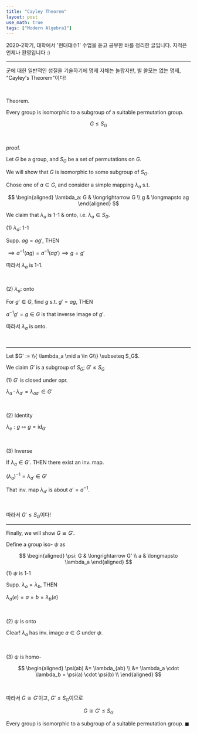 ```yaml
---
title: "Cayley Theorem"
layout: post
use_math: true
tags: ["Modern Algebra1"]
---
```



2020-2학기, 대학에서 '현대대수1' 수업을 듣고 공부한 바를 정리한 글입니다. 지적은 언제나 환영입니다 :)

<hr>

군에 대한 일반적인 성질을 기술하기에 명제 자체는 놀랍지만, 별 쓸모는 없는 명제, "Cayley's Theorem"이다!

<br>

<span class="statement-title">Theorem.</span><br>

<div class="statement" markdown="1">

Every group is isomorphic to a subgroup of a suitable permutation group.

$$
G \le S_G
$$

</div><br>


<span class="statement-title">proof.</span><br>

<div class="math-statement" markdown="1">

Let $G$ be a group, and $S_G$ be a set of permutations on $G$.

We will show that $G$ is isomorphic to some subgroup of $S_G$.

Chose one of $a \in G$, and consider a simple mapping $\lambda_a$ s.t.

$$
\begin{aligned}
    \lambda_a: G & \longrightarrow G \\
    g & \longmapsto ag
\end{aligned}
$$

We claim that $\lambda_a$ is 1-1 & onto, i.e. $\lambda_a \in S_G$.

(1) $\lambda_a$: 1-1

Supp. $ag = ag'$, THEN

$\implies a^{-1}(ag) = a^{-1}(ag') \implies g = g'$

따라서 $\lambda_a$ is 1-1.

<br>

(2) $\lambda_a$: onto

For $g' \in G$, find $g$ s.t. $g' = ag$, THEN

$a^{-1}g' = g \in G$ is that inverse image of $g'$.

따라서 $\lambda_a$ is onto.

<br>
<hr>

Let $G' := \\{ \lambda_a \mid a \in G\\} \subseteq S_G$.

We claim $G'$ is a subgroup of $S_G$; $G' \le S_G$

(1) $G'$ is closed under opr.

$\lambda_a \cdot \lambda_{a'} = \lambda_{aa'} \in G'$

<br>

(2) Identity

$\lambda_e: g \mapsto g = \textrm{id}_{G'}$

<br>

(3) Inverse

If $\lambda_a \in G'$. THEN there exist an inv. map.

$(\lambda_a)^{-1} = \lambda_{a'} \in G'$

That inv. map $\lambda_{a'}$ is about $a' = a^{-1}$.

<br>

따라서 $G' \le S_G$이다!

<hr>

Finally, we will show $G \cong G'$.

Define a group iso- $\psi$ as

$$
\begin{aligned}
    \psi: G & \longrightarrow G' \\
    a & \longmapsto \lambda_a
\end{aligned}
$$

(1) $\psi$ is 1-1

Supp. $\lambda_a = \lambda_b$, THEN

$\lambda_a (e) = a = b = \lambda_b (e)$

<br>

(2) $\psi$ is onto

Clear! $\lambda_a$ has inv. image $a \in G$ under $\psi$.

<br>

(3) $\psi$ is homo-

$$
\begin{aligned}
    \psi(ab) &= \lambda_{ab} \\
             &= \lambda_a \cdot \lambda_b = \psi(a) \cdot \psi(b) \\
\end{aligned}
$$

<br>

따라서 $G \cong G'$이고, $G' \le S_G$이므로

$$
G \cong G' \le S_G
$$

Every group is isomorphic to a subgroup of a suitable permutation group. $\blacksquare$
</div><br>

